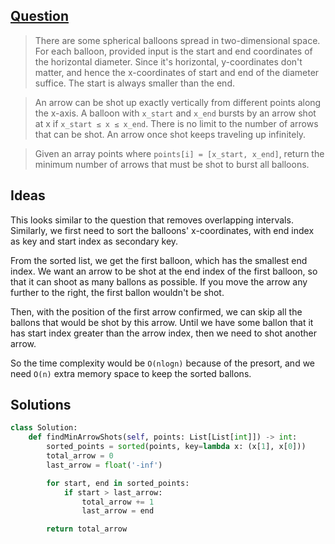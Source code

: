 ## [Question](https://leetcode.com/problems/minimum-number-of-arrows-to-burst-balloons/)

> There are some spherical balloons spread in two-dimensional space. For each balloon, provided input is the start and end coordinates of the horizontal diameter. Since it's horizontal, y-coordinates don't matter, and hence the x-coordinates of start and end of the diameter suffice. The start is always smaller than the end.

> An arrow can be shot up exactly vertically from different points along the x-axis. A balloon with `x_start` and `x_end` bursts by an arrow shot at x if `x_start ≤ x ≤ x_end`. There is no limit to the number of arrows that can be shot. An arrow once shot keeps traveling up infinitely.

> Given an array points where `points[i] = [x_start, x_end]`, return the minimum number of arrows that must be shot to burst all balloons.


## Ideas

This looks similar to the question that removes overlapping intervals. Similarly, we first need to sort the balloons' x-coordinates, with end index as key and start index as secondary key. 

From the sorted list, we get the first balloon, which has the smallest end index. We want an arrow to be shot at the end index of the first balloon, so that it can shoot as many ballons as possible. If you move the arrow any further to the right, the first ballon wouldn't be shot. 

Then, with the position of the first arrow confirmed, we can skip all the ballons that would be shot by this arrow. Until we have some ballon that it has start index greater than the arrow index, then we need to shot another arrow.

So the time complexity would be `O(nlogn)` because of the presort, and we need `O(n)` extra memory space to keep the sorted ballons.

## Solutions

```py
class Solution:
    def findMinArrowShots(self, points: List[List[int]]) -> int:
        sorted_points = sorted(points, key=lambda x: (x[1], x[0]))
        total_arrow = 0
        last_arrow = float('-inf')

        for start, end in sorted_points:
            if start > last_arrow:
                total_arrow += 1
                last_arrow = end

        return total_arrow
```
